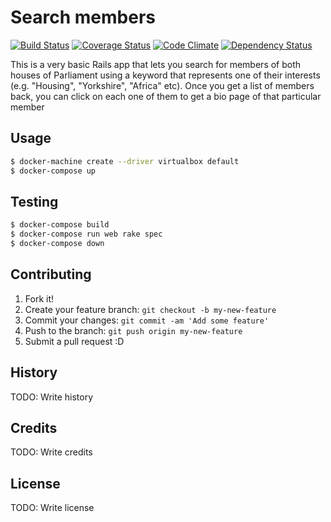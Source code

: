 # Search members

[![Build Status](https://travis-ci.org/giusepped/search-for-member.svg?branch=master)](https://travis-ci.org/giusepped/search-for-member)
[![Coverage Status](https://coveralls.io/repos/github/giusepped/search-for-member/badge.svg?branch=master)](https://coveralls.io/github/giusepped/search-for-member?branch=master)
[![Code Climate](https://codeclimate.com/github/giusepped/search-for-member/badges/gpa.svg)](https://codeclimate.com/github/giusepped/search-for-member)
[![Dependency Status](https://gemnasium.com/giusepped/search-for-member.svg)](https://gemnasium.com/giusepped/search-for-member)

This is a very basic Rails app that lets you search for members of both houses of Parliament using a keyword that represents one of their interests (e.g. "Housing", "Yorkshire", "Africa" etc). Once you get a list of members back, you can click on each one of them to get a bio page of that particular member

## Usage

```bash
$ docker-machine create --driver virtualbox default
$ docker-compose up
```

## Testing

```bash
$ docker-compose build
$ docker-compose run web rake spec
$ docker-compose down
```

## Contributing

1. Fork it!
2. Create your feature branch: `git checkout -b my-new-feature`
3. Commit your changes: `git commit -am 'Add some feature'`
4. Push to the branch: `git push origin my-new-feature`
5. Submit a pull request :D

## History

TODO: Write history

## Credits

TODO: Write credits

## License

TODO: Write license
